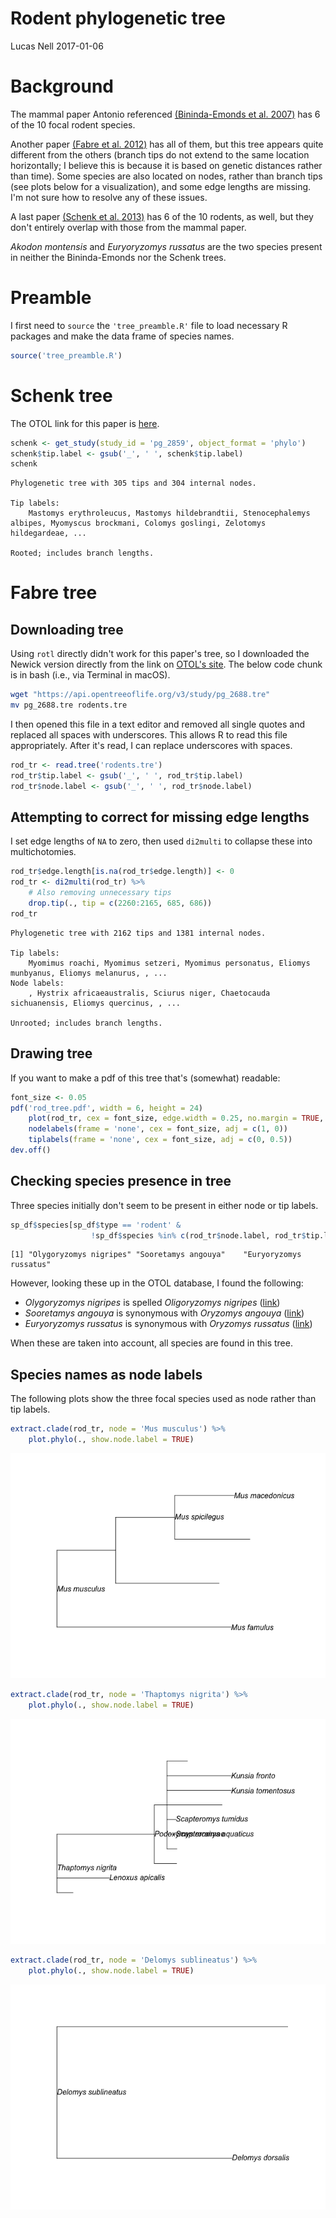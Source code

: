 Rodent phylogenetic tree
================
Lucas Nell
2017-01-06

Background
==========

The mammal paper Antonio referenced [(Bininda-Emonds et al. 2007)](http://dx.doi.org/10.1038/nature05634) has 6 of the 10 focal rodent species.

Another paper [(Fabre et al. 2012)](http://dx.doi.org/10.1186/1471-2148-12-88) has all of them, but this tree appears quite different from the others (branch tips do not extend to the same location horizontally; I believe this is because it is based on genetic distances rather than time). Some species are also located on nodes, rather than branch tips (see plots below for a visualization), and some edge lengths are missing. I'm not sure how to resolve any of these issues.

A last paper [(Schenk et al. 2013)](http://sysbio.oxfordjournals.org/content/62/6/837) has 6 of the 10 rodents, as well, but they don't entirely overlap with those from the mammal paper.

*Akodon montensis* and *Euryoryzomys russatus* are the two species present in neither the Bininda-Emonds nor the Schenk trees.

Preamble
========

I first need to `source` the `'tree_preamble.R'` file to load necessary R packages and make the data frame of species names.

``` r
source('tree_preamble.R')
```

Schenk tree
===========

The OTOL link for this paper is [here](https://tree.opentreeoflife.org/curator/study/view/pg_2859).

``` r
schenk <- get_study(study_id = 'pg_2859', object_format = 'phylo')
schenk$tip.label <- gsub('_', ' ', schenk$tip.label)
schenk
```


    Phylogenetic tree with 305 tips and 304 internal nodes.

    Tip labels:
        Mastomys erythroleucus, Mastomys hildebrandtii, Stenocephalemys albipes, Myomyscus brockmani, Colomys goslingi, Zelotomys hildegardeae, ...

    Rooted; includes branch lengths.

Fabre tree
==========

Downloading tree
----------------

Using `rotl` directly didn't work for this paper's tree, so I downloaded the Newick version directly from the link on [OTOL's site](https://tree.opentreeoflife.org/curator/study/view/pg_2688/?tab=metadata). The below code chunk is in bash (i.e., via Terminal in macOS).

``` bash
wget "https://api.opentreeoflife.org/v3/study/pg_2688.tre"
mv pg_2688.tre rodents.tre
```

I then opened this file in a text editor and removed all single quotes and replaced all spaces with underscores. This allows R to read this file appropriately. After it's read, I can replace underscores with spaces.

``` r
rod_tr <- read.tree('rodents.tre')
rod_tr$tip.label <- gsub('_', ' ', rod_tr$tip.label)
rod_tr$node.label <- gsub('_', ' ', rod_tr$node.label)
```

Attempting to correct for missing edge lengths
----------------------------------------------

I set edge lengths of `NA` to zero, then used `di2multi` to collapse these into multichotomies.

``` r
rod_tr$edge.length[is.na(rod_tr$edge.length)] <- 0
rod_tr <- di2multi(rod_tr) %>% 
    # Also removing unnecessary tips
    drop.tip(., tip = c(2260:2165, 685, 686))
rod_tr
```


    Phylogenetic tree with 2162 tips and 1381 internal nodes.

    Tip labels:
        Myomimus roachi, Myomimus setzeri, Myomimus personatus, Eliomys munbyanus, Eliomys melanurus, , ...
    Node labels:
        , Hystrix africaeaustralis, Sciurus niger, Chaetocauda sichuanensis, Eliomys quercinus, , ...

    Unrooted; includes branch lengths.

Drawing tree
------------

If you want to make a pdf of this tree that's (somewhat) readable:

``` r
font_size <- 0.05
pdf('rod_tree.pdf', width = 6, height = 24)
    plot(rod_tr, cex = font_size, edge.width = 0.25, no.margin = TRUE, label.offset = 0.5)
    nodelabels(frame = 'none', cex = font_size, adj = c(1, 0))
    tiplabels(frame = 'none', cex = font_size, adj = c(0, 0.5))
dev.off()
```

Checking species presence in tree
---------------------------------

Three species initially don't seem to be present in either node or tip labels.

``` r
sp_df$species[sp_df$type == 'rodent' & 
                  !sp_df$species %in% c(rod_tr$node.label, rod_tr$tip.label)]
```

    [1] "Olygoryzomys nigripes" "Sooretamys angouya"    "Euryoryzomys russatus"

However, looking these up in the OTOL database, I found the following:

-   *Olygoryzomys nigripes* is spelled *Oligoryzomys nigripes* ([link](https://tree.opentreeoflife.org/taxonomy/browse?id=752853))
-   *Sooretamys angouya* is synonymous with *Oryzomys angouya* ([link](https://tree.opentreeoflife.org/taxonomy/browse?id=1039661))
-   *Euryoryzomys russatus* is synonymous with *Oryzomys russatus* ([link](https://tree.opentreeoflife.org/taxonomy/browse?id=739))

When these are taken into account, all species are found in this tree.

Species names as node labels
----------------------------

The following plots show the three focal species used as node rather than tip labels.

``` r
extract.clade(rod_tr, node = 'Mus musculus') %>% 
    plot.phylo(., show.node.label = TRUE)
```

![](rodents_files/figure-markdown_github/unnamed-chunk-8-1.png)

``` r
extract.clade(rod_tr, node = 'Thaptomys nigrita') %>% 
    plot.phylo(., show.node.label = TRUE)
```

![](rodents_files/figure-markdown_github/unnamed-chunk-8-2.png)

``` r
extract.clade(rod_tr, node = 'Delomys sublineatus') %>% 
    plot.phylo(., show.node.label = TRUE)
```

![](rodents_files/figure-markdown_github/unnamed-chunk-8-3.png)
